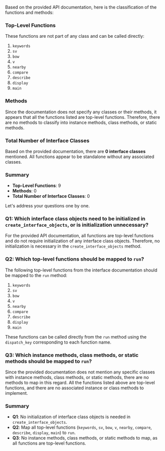 Based on the provided API documentation, here is the classification of the functions and methods:

### Top-Level Functions
These functions are not part of any class and can be called directly:
1. `keywords`
2. `sv`
3. `bow`
4. `v`
5. `nearby`
6. `compare`
7. `describe`
8. `display`
9. `main`

### Methods
Since the documentation does not specify any classes or their methods, it appears that all the functions listed are top-level functions. Therefore, there are no methods to classify into instance methods, class methods, or static methods.

### Total Number of Interface Classes
Based on the provided documentation, there are **0 interface classes** mentioned. All functions appear to be standalone without any associated classes.

### Summary
- **Top-Level Functions**: 9
- **Methods**: 0
- **Total Number of Interface Classes**: 0

Let's address your questions one by one.

### Q1: Which interface class objects need to be initialized in `create_interface_objects`, or is initialization unnecessary?
For the provided API documentation, all functions are top-level functions and do not require initialization of any interface class objects. Therefore, no initialization is necessary in the `create_interface_objects` method.

### Q2: Which top-level functions should be mapped to `run`?
The following top-level functions from the interface documentation should be mapped to the `run` method:
1. `keywords`
2. `sv`
3. `bow`
4. `v`
5. `nearby`
6. `compare`
7. `describe`
8. `display`
9. `main`

These functions can be called directly from the `run` method using the `dispatch_key` corresponding to each function name.

### Q3: Which instance methods, class methods, or static methods should be mapped to `run`?
Since the provided documentation does not mention any specific classes with instance methods, class methods, or static methods, there are no methods to map in this regard. All the functions listed above are top-level functions, and there are no associated instance or class methods to implement.

### Summary
- **Q1**: No initialization of interface class objects is needed in `create_interface_objects`.
- **Q2**: Map all top-level functions (`keywords`, `sv`, `bow`, `v`, `nearby`, `compare`, `describe`, `display`, `main`) to `run`.
- **Q3**: No instance methods, class methods, or static methods to map, as all functions are top-level functions.